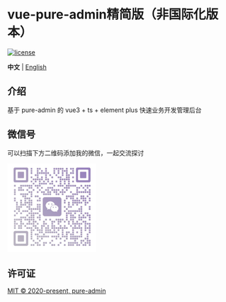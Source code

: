 <h1>vue-pure-admin精简版（非国际化版本）</h1>

[![license](https://img.shields.io/github/license/pure-admin/vue-pure-admin.svg)](LICENSE)

**中文** | [English](./README.en-US.md)

## 介绍

基于 pure-admin 的 vue3 + ts + element plus 快速业务开发管理后台

## 微信号

可以扫描下方二维码添加我的微信，一起交流探讨

<img src="./weChat.jpg" alt="微信号" width="200" height="200">

## 许可证

[MIT © 2020-present, pure-admin](./LICENSE)
